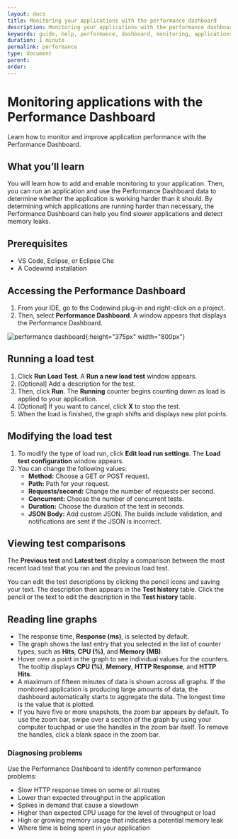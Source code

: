 ```yaml
---
layout: docs
title: Monitoring your applications with the performance dashboard
description: Monitoring your applications with the performance dashboard
keywords: guide, help, performance, dashboard, monitoring, applications, VS Code, Codewind, Eclipse, graph, graphs, load, test, load test, test comparison
duration: 1 minute
permalink: performance
type: document
parent:
order:
---
```


# Monitoring applications with the Performance Dashboard

Learn how to monitor and improve application performance with the Performance Dashboard.

## What you’ll learn

You will learn how to add and enable monitoring to your application. Then, you can run an application and use the Performance Dashboard data to determine whether the application is working harder than it should. By determining which applications are running harder than necessary, the Performance Dashboard can help you find slower applications and detect memory leaks.

## Prerequisites

- VS Code, Eclipse, or Eclipse Che
- A Codewind installation

## Accessing the Performance Dashboard

1. From your IDE, go to the Codewind plug-in and right-click on a project.
2. Then, select **Performance Dashboard**. A window appears that displays the Performance Dashboard.<br>

![performance dashboard](images/performanceguide/performancedash_window.png){:height="375px" width="800px"}<br>

## Running a load test

1. Click **Run Load Test**. A **Run a new load test** window appears.
2. [Optional] Add a description for the test.
3. Then, click **Run**. The **Running** counter begins counting down as load is applied to your application.
4. [Optional] If you want to cancel, click **X** to stop the test.
5. When the load is finished, the graph shifts and displays new plot points.

## Modifying the load test

1. To modify the type of load run, click **Edit load run settings**. The **Load test configuration** window appears.
2. You can change the following values:
    - **Method:** Choose a GET or POST request.
    - **Path:** Path for your request.
    - **Requests/second:** Change the number of requests per second.
    - **Concurrent:** Choose the number of concurrent tests.
    - **Duration:** Choose the duration of the test in seconds.
    - **JSON Body:** Add custom JSON. The builds include validation, and notifications are sent if the JSON is incorrect.

## Viewing test comparisons

The **Previous test** and **Latest test** display a comparison between the most recent load test that you ran and the previous load test.

You can edit the test descriptions by clicking the pencil icons and saving your text. The description then appears in the **Test history** table. Click the pencil or the text to edit the description in the **Test history** table.

## Reading line graphs

- The response time, **Response (ms)**, is selected by default.
- The graph shows the last entry that you selected in the list of counter types, such as **Hits**, **CPU (%)**, and **Memory (MB)**.
- Hover over a point in the graph to see individual values for the counters. The tooltip displays **CPU (%)**, **Memory**, **HTTP Response**, and **HTTP Hits**.
- A maximum of fifteen minutes of data is shown across all graphs. If the monitored application is producing large amounts of data, the dashboard automatically starts to aggregate the data. The longest time is the value that is plotted.
- If you have five or more snapshots, the zoom bar appears by default. To use the zoom bar, swipe over a section of the graph by using your computer touchpad or use the handles in the zoom bar itself. To remove the handles, click a blank space in the zoom bar.<br>

### Diagnosing problems

Use the Performance Dashboard to identify common performance problems:
- Slow HTTP response times on some or all routes
- Lower than expected throughput in the application
- Spikes in demand that cause a slowdown
- Higher than expected CPU usage for the level of throughput or load
- High or growing memory usage that indicates a potential memory leak
- Where time is being spent in your application
